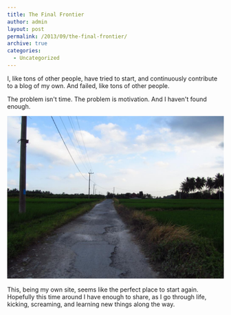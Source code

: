 ```yaml
---
title: The Final Frontier
author: admin
layout: post
permalink: /2013/09/the-final-frontier/
archive: true
categories:
  - Uncategorized
---
```

I, like tons of other people, have tried to start, and continuously contribute to a blog of my own. And failed, like tons of other people.

The problem isn't time. The problem is motivation. And I haven't found enough.

![Bali Trail](/assets/images/2013/09/sIMG_2869.jpg)

This, being my own site, seems like the perfect place to start again. Hopefully this time around I have enough to share, as I go through life, kicking, screaming, and learning new things along the way.
